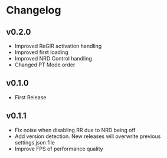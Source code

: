 # Changelog

## v0.2.0

- Improved ReGIR activation handling
- Improved first loading
- Improved NRD Control handling
- Changed PT Mode order

## v0.1.0

- First Release

## v0.1.1

- Fix noise when disabling RR due to NRD being off
- Add version detection. New releases will overwrite previous settings.json file
- Improve FPS of performance quality
